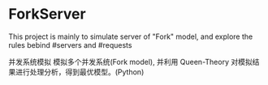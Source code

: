 # ForkServer
This project is mainly to simulate server of "Fork" model, and explore the rules bebind #servers and #requests

并发系统模拟
模拟多个并发系统(Fork model), 并利用 Queen-Theory 对模拟结果进行处理分析，得到最优模型。(Python)
